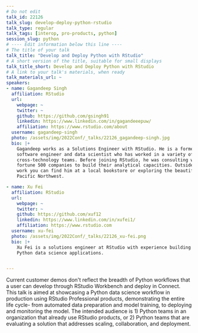 ```yaml
---
# Do not edit
talk_id: 22126
talk_slug: develop-deploy-python-rstudio
talk_type: regular
talk_tags: [interop, pro-products, python]
session_slug: python
# ---- Edit information below this line ----
# The title of your talk
talk_title: "Develop and Deploy Python with RStudio"
# A short version of the title, suitable for small displays
talk_title_short: Develop and Deploy Python with RStudio
# A link to your talk's materials, when ready
talk_materials_url: ~
speakers:
- name: Gagandeep Singh
  affiliation: RStudio
  url:
    webpage: ~
    twitter: ~
    github: https://github.com/gsingh91
    linkedin: https://www.linkedin.com/in/gagandeeepuw/
    affiliation: https://www.rstudio.com/about
  username: gagandeep-singh
  photo: /assets/img/2022Conf/_talks/22126_gagandeep-singh.jpg
  bio: |+
    Gagandeep works as a Solutions Engineer with RStudio. He is a former
    software engineer and data scientist who has worked in a variety of
    cross-technology teams. Before joining RStudio, he was consulting with
    fortune 500 companies to build their analytical capacities. Outside of
    work you can find him at a local bookstore or exploring the beautiful
    Pacific Northwest.

- name: Xu Fei
  affiliation: RStudio
  url:
    webpage: ~
    twitter: ~
    github: https://github.com/xuf12
    linkedin: https://www.linkedin.com/in/xufei1/
    affiliation: https://www.rstudio.com
  username: xu-fei
  photo: /assets/img/2022Conf/_talks/22126_xu-fei.png
  bio: |+
    Xu Fei is a solutions engineer at RStudio with experience building
    Python data science applications.


---
```


<!-- ABSTRACT ----
Please write abstract below. You may use simple markdown (links, code style, bold, italics)
-->

Current customer demos don't reflect the breadth of Python workflows that a
user can develop through RStudio Workbench and deploy in Connect. This talk is
aimed at showcasing a Python data science workflow in production using RStudio
Professional products, demonstrating the entire life cycle- from automated
data preparation and model training, to deploying and monitoring the model. The
intended audience is 1) Python teams in an organization that already use RStudio
products, or 2) Python teams that are evaluating a solution that addresses
scaling, collaboration, and deployment.
